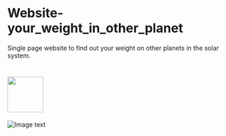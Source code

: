 # Website-your_weight_in_other_planet

Single page website to find out your weight on other planets in the solar system.

# <img width="80" src="https://drive.google.com/file/d/1bkzKkWhnesOh_WtsDwmFmJO4E1AUIh3I/view"></img>

![Image text](https://drive.google.com/file/d/1SVbvGtk4p5qtlsDY_wAqStaq5CWhEyMG/view?usp=sharing)
